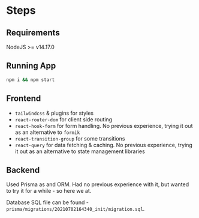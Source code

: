 # Steps

## Requirements

NodeJS >= v14.17.0

## Running App

```sh
npm i && npm start
```

## Frontend

- `tailwindcss` & plugins for styles
- `react-router-dom` for client side routing
- `react-hook-form` for form handling. No previous experience, trying it out as an alternative to `formik`
- `react-transition-group` for some transitions
- `react-query` for data fetching & caching. No previous experience, trying it out as an alternative to state management libraries

## Backend

Used Prisma as and ORM. Had no previous experience with it, but wanted to try it for a while - so here we at.

Database SQL file can be found - `prisma/migrations/20210702164340_init/migration.sql`.
